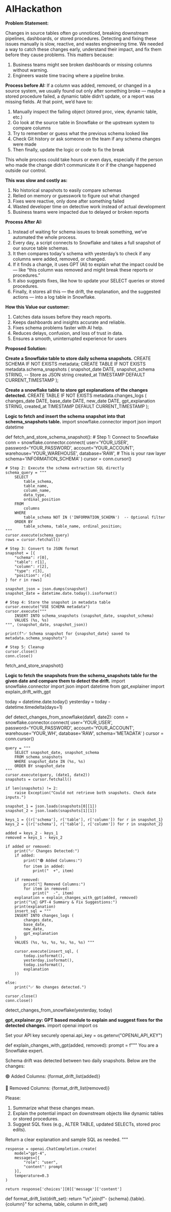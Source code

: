 # AIHackathon

**Problem Statement:**

Changes in source tables often go unnoticed, breaking downstream pipelines, dashboards, or stored procedures. Detecting and fixing these issues manually is slow, reactive, and wastes engineering time.
We needed a way to catch these changes early, understand their impact, and fix them before they cause problems.
This matters because:
1. Business teams might see broken dashboards or missing columns without warning.
2. Engineers waste time tracing where a pipeline broke.

**Process before AI:**
If a column was added, removed, or changed in a source system, we usually found out only after something broke — maybe a stored procedure failed, a dynamic table didn’t update, or a report was missing fields. At that point, we’d have to:
1. Manually inspect the failing object (stored proc, view, dynamic table, etc.)
2. Go look at the source table in Snowflake or the upstream system to compare columns
3. Try to remember or guess what the previous schema looked like
4. Check Git history or ask someone on the team if any schema changes were made
5. Then finally, update the logic or code to fix the break

This whole process could take hours or even days, especially if the person who made the change didn’t communicate it or if the change happened outside our control.

**This was slow and costly as:**
1. No historical snapshots to easily compare schemas
2. Relied on memory or guesswork to figure out what changed
3. Fixes were reactive, only done after something failed
4. Wasted developer time on detective work instead of actual development
5. Business teams were impacted due to delayed or broken reports



**Process After AI:**
1. Instead of waiting for schema issues to break something, we’ve automated the whole process.
2. Every day, a script connects to Snowflake and takes a full snapshot of our source table schemas.
3. It then compares today's schema with yesterday’s to check if any columns were added, removed, or changed.
4. If it finds a change, it uses GPT (AI) to explain what the impact could be — like “this column was removed and might break these reports or procedures.”
5. It also suggests fixes, like how to update your SELECT queries or stored procedures.
6. Finally, it stores all this — the drift, the explanation, and the suggested actions — into a log table in Snowflake.

**How this Value our customer:**
1. Catches data issues before they reach reports.
2. Keeps dashboards and insights accurate and reliable.
3. Fixes schema problems faster with AI help.
4. Reduces delays, confusion, and loss of trust in data.
5. Ensures a smooth, uninterrupted experience for users


**Proposed Solution:**

**Create a Snowflake table to store daily schema snapshots.**
CREATE SCHEMA IF NOT EXISTS metadata;
CREATE TABLE IF NOT EXISTS metadata.schema_snapshots (
    snapshot_date DATE,
    snapshot_schema STRING,  -- Store as JSON string
    created_at TIMESTAMP DEFAULT CURRENT_TIMESTAMP
);

**Create a snowflake table to store gpt explanations of the changes detected.**
CREATE TABLE IF NOT EXISTS metadata.changes_logs (
    changes_date DATE,
    base_date DATE,
    new_date DATE,
    gpt_explanation STRING,
    created_at TIMESTAMP DEFAULT CURRENT_TIMESTAMP
);


**Logic to fetch and insert the schema snapshot into that schema_snapshots table.**
import snowflake.connector
import json
import datetime

def fetch_and_store_schema_snapshot():
    # Step 1: Connect to Snowflake
    conn = snowflake.connector.connect(
        user='YOUR_USER',
        password='YOUR_PASSWORD',
        account='YOUR_ACCOUNT',
        warehouse='YOUR_WAREHOUSE',
        database='RAW',  # This is your raw layer
        schema='INFORMATION_SCHEMA'
    )
    cursor = conn.cursor()

    # Step 2: Execute the schema extraction SQL directly
    schema_query = """
        SELECT 
            table_schema, 
            table_name, 
            column_name, 
            data_type, 
            ordinal_position
        FROM 
            columns
        WHERE 
            table_schema NOT IN ('INFORMATION_SCHEMA')  -- Optional filter
        ORDER BY 
            table_schema, table_name, ordinal_position;
    """
    cursor.execute(schema_query)
    rows = cursor.fetchall()

    # Step 3: Convert to JSON format
    snapshot = [{
        "schema": r[0],
        "table": r[1],
        "column": r[2],
        "type": r[3],
        "position": r[4]
    } for r in rows]

    snapshot_json = json.dumps(snapshot)
    snapshot_date = datetime.date.today().isoformat()

    # Step 4: Store the snapshot in metadata table
    cursor.execute("USE SCHEMA metadata")
    cursor.execute("""
        INSERT INTO schema_snapshots (snapshot_date, snapshot_schema)
        VALUES (%s, %s)
    """, (snapshot_date, snapshot_json))

    print(f"✅ Schema snapshot for {snapshot_date} saved to metadata.schema_snapshots")

    # Step 5: Cleanup
    cursor.close()
    conn.close()
fetch_and_store_snapshot()

**Logic to fetch the snapshots from the schema_snapshots table for the given date and compare them to detect the drift.**
import snowflake.connector
import json
import datetime
from gpt_explainer import explain_drift_with_gpt

today = datetime.date.today()
yesterday = today - datetime.timedelta(days=1)

def detect_changes_from_snowflake(date1, date2):
    conn = snowflake.connector.connect(
        user='YOUR_USER',
        password='YOUR_PASSWORD',
        account='YOUR_ACCOUNT',
        warehouse='YOUR_WH',
        database='RAW',
        schema='METADATA'
    )
    cursor = conn.cursor()

    query = """
        SELECT snapshot_date, snapshot_schema
        FROM schema_snapshots
        WHERE snapshot_date IN (%s, %s)
        ORDER BY snapshot_date
    """
    cursor.execute(query, (date1, date2))
    snapshots = cursor.fetchall()

    if len(snapshots) != 2:
        raise Exception("Could not retrieve both snapshots. Check date inputs.")

    snapshot_1 = json.loads(snapshots[0][1])
    snapshot_2 = json.loads(snapshots[1][1])

    keys_1 = {(r['schema'], r['table'], r['column']) for r in snapshot_1}
    keys_2 = {(r['schema'], r['table'], r['column']) for r in snapshot_2}

    added = keys_2 - keys_1
    removed = keys_1 - keys_2

    if added or removed:
        print("✅ Changes Detected:")
        if added:
            print("🟢 Added Columns:")
            for item in added:
                print("  +", item)

        if removed:
            print("🔴 Removed Columns:")
            for item in removed:
                print("  -", item)
        explanation = explain_changes_with_gpt(added, removed)
        print("\n🧠 GPT-4 Summary & Fix Suggestions:")
        print(explanation)
        insert_sql = """
        INSERT INTO changes_logs (
            changes_date,
            base_date,
            new_date,
            gpt_explanation
        )
        VALUES (%s, %s, %s, %s, %s, %s) """

        cursor.execute(insert_sql, (
        	today.isoformat(),
        	yesterday.isoformat(),
        	today.isoformat(),
        	explanation
        ))

    else:
        print("✅ No changes detected.")

    cursor.close()
    conn.close()
detect_changes_from_snowflake(yesterday, today)



**gpt_explainer.py: GPT based module to explain and suggest fixes for the detected changes.**
import openai
import os

Set your API key securely
openai.api_key = os.getenv("OPENAI_API_KEY")

def explain_changes_with_gpt(added, removed):
    prompt = f"""
You are a Snowflake expert.

Schema drift was detected between two daily snapshots. Below are the changes:

🟢 Added Columns:
{format_drift_list(added)}

🔴 Removed Columns:
{format_drift_list(removed)}

Please:
1. Summarize what these changes mean.
2. Explain the potential impact on downstream objects like dynamic tables or stored procedures.
3. Suggest SQL fixes (e.g., ALTER TABLE, updated SELECTs, stored proc edits).

Return a clear explanation and sample SQL as needed.
"""

    response = openai.ChatCompletion.create(
        model="gpt-4",
        messages=[{
            "role": "user",
            "content": prompt
        }],
        temperature=0.3
    )

    return response['choices'][0]['message']['content']

def format_drift_list(drift_set):
    return "\n".join(f"- {schema}.{table}.{column}" for schema, table, column in drift_set)
